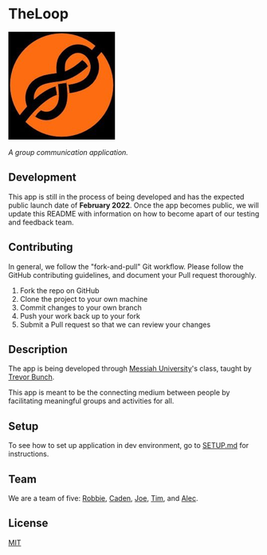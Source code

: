 # TheLoop  
![The Loop Logo. A Knot with "The Loop" in text underneath.](assets/Logo_Cropped.png)

*A group communication application.*


## Development

This app is still in the process of being developed and has the expected public launch date of **February 2022**. Once the app becomes public, we will update this README with information on how to become apart of our testing and feedback team.

## Contributing
In general, we follow the "fork-and-pull" Git workflow. Please follow the GitHub contributing guidelines, and document your Pull request thoroughly.  

1. Fork the repo on GitHub
2. Clone the project to your own machine
3. Commit changes to your own branch
4. Push your work back up to your fork
5. Submit a Pull request so that we can review your changes


## Description

The app is being developed through [Messiah University](https://www.messiah.edu/)'s class, taught by [Trevor Bunch](https://github.com/trevordbunch).

This app is meant to be the connecting medium between people by facilitating meaningful groups and activities for all. 

## Setup
To see how to set up application in dev environment, go to [SETUP.md](SETUP.md) for instructions.

## Team
We are a team of five: [Robbie](https://github.com/airgo32), [Caden](https://github.com/NedacNostrebor), [Joe](https://github.com/Jmtonnies), [Tim](https://github.com/Tim12-code), and [Alec](https://github.com/alecclyde).

## License
[MIT](https://choosealicense.com/licenses/mit/)